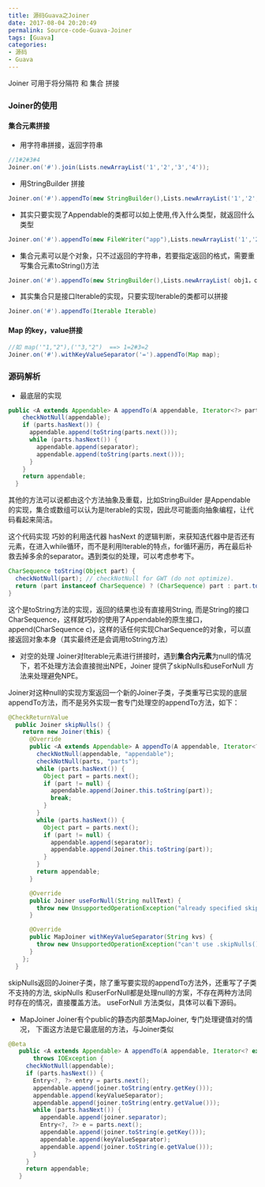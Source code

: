 ```yaml
---
title: 源码Guava之Joiner
date: 2017-08-04 20:20:49
permalink: Source-code-Guava-Joiner
tags: [Guava]
categories:
- 源码
- Guava
---
```

Joiner 可用于将分隔符 和 集合 拼接

### Joiner的使用

#### 集合元素拼接
- 用字符串拼接，返回字符串
``` java
//1#2#3#4
Joiner.on('#').join(Lists.newArrayList('1','2','3','4'));   
```
- 用StringBuilder 拼接
```java
Joiner.on('#').appendTo(new StringBuilder(),Lists.newArrayList('1','2','3','4'));
```
- 其实只要实现了Appendable的类都可以如上使用,传入什么类型，就返回什么类型
```java
Joiner.on('#').appendTo(new FileWriter("app"),Lists.newArrayList('1','2','3','4'));
```
-  集合元素可以是个对象，只不过返回的字符串，若要指定返回的格式，需要重写集合元素toString()方法
```java
Joiner.on('#').appendTo(new StringBuilder(),Lists.newArrayList( obj1，obj2));
```
- 其实集合只是接口Iterable的实现，只要实现Iterable的类都可以拼接
```java
Joiner.on('#').appendTo(Iterable Iterable)
```
#### Map 的key，value拼接
```java
//如 map('"1,"2"),('"3,"2")  ==> 1=2#3=2
Joiner.on('#').withKeyValueSeparator('=').appendTo(Map map);

```
### 源码解析

- 最底层的实现
```java
public <A extends Appendable> A appendTo(A appendable, Iterator<?> parts) throws IOException {
    checkNotNull(appendable);
    if (parts.hasNext()) {
      appendable.append(toString(parts.next()));
      while (parts.hasNext()) {
        appendable.append(separator);
        appendable.append(toString(parts.next()));
      }
    }
    return appendable;
  }
```
其他的方法可以说都由这个方法抽象及重载，比如StringBuilder 是Appendable的实现，集合或数组可以认为是Iterable的实现，因此尽可能面向抽象编程，让代码看起来简洁。

这个代码实现 巧妙的利用迭代器 hasNext 的逻辑判断，来获知迭代器中是否还有元素，在进入while循环，而不是利用Iterable的特点，for循环遍历，再在最后补救去掉多余的separator。遇到类似的处理，可以考虑参考下。

```java
CharSequence toString(Object part) {
  checkNotNull(part); // checkNotNull for GWT (do not optimize).
  return (part instanceof CharSequence) ? (CharSequence) part : part.toString();
}
```
这个是toString方法的实现，返回的结果也没有直接用String, 而是String的接口CharSequence，这样就巧妙的使用了Appendable的原生接口，append(CharSequence c)，这样的话任何实现CharSequence的对象，可以直接返回对象本身（其实最终还是会调用toString方法）

- 对空的处理
  Joiner对Iterable元素进行拼接时，遇到**集合内元素**为null的情况下，若不处理方法会直接抛出NPE，Joiner 提供了skipNulls和useForNull 方法来处理避免NPE。

Joiner对这种null的实现方案返回一个新的Joiner子类，子类重写已实现的底层appendTo方法，而不是另外实现一套专门处理空的appendTo方法，如下：
```java
@CheckReturnValue
  public Joiner skipNulls() {
    return new Joiner(this) {
      @Override
      public <A extends Appendable> A appendTo(A appendable, Iterator<?> parts) throws IOException {
        checkNotNull(appendable, "appendable");
        checkNotNull(parts, "parts");
        while (parts.hasNext()) {
          Object part = parts.next();
          if (part != null) {
            appendable.append(Joiner.this.toString(part));
            break;
          }
        }
        while (parts.hasNext()) {
          Object part = parts.next();
          if (part != null) {
            appendable.append(separator);
            appendable.append(Joiner.this.toString(part));
          }
        }
        return appendable;
      }

      @Override
      public Joiner useForNull(String nullText) {
        throw new UnsupportedOperationException("already specified skipNulls");
      }

      @Override
      public MapJoiner withKeyValueSeparator(String kvs) {
        throw new UnsupportedOperationException("can't use .skipNulls() with maps");
      }
    };
  }
  ```
  skipNulls返回的Joiner子类，除了重写要实现的appendTo方法外，还重写了子类不支持的方法, skipNulls 和userForNull都是处理null的方案，不存在两种方法同时存在的情况，直接覆盖方法。
  useForNull 方法类似，具体可以看下源码。

  - MapJoiner
  Joiner有个public的静态内部类MapJoiner, 专门处理键值对的情况，
  下面这方法是它最底层的方法，与Joiner类似
```java
@Beta
   public <A extends Appendable> A appendTo(A appendable, Iterator<? extends Entry<?, ?>> parts)
       throws IOException {
     checkNotNull(appendable);
     if (parts.hasNext()) {
       Entry<?, ?> entry = parts.next();
       appendable.append(joiner.toString(entry.getKey()));
       appendable.append(keyValueSeparator);
       appendable.append(joiner.toString(entry.getValue()));
       while (parts.hasNext()) {
         appendable.append(joiner.separator);
         Entry<?, ?> e = parts.next();
         appendable.append(joiner.toString(e.getKey()));
         appendable.append(keyValueSeparator);
         appendable.append(joiner.toString(e.getValue()));
       }
     }
     return appendable;
   }

```
